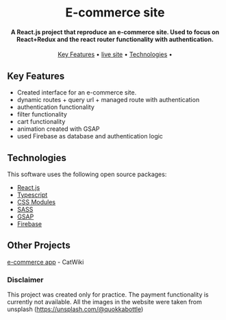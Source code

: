 <h1 align="center">
  E-commerce site
  <br>
</h1>

<h4 align="center">A React.js project that reproduce an e-commerce site. Used to focus on React+Redux and the react router functionality with authentication.</h4>

<p align="center">
  <a href="#key-features">Key Features</a> •
  <a href="https://e-commerce-c8199.firebaseapp.com/">live site</a> •
  <a href="#tech-used">Technologies</a> •
</p>

## Key Features

- Created interface for an e-commerce site.
- dynamic routes + query url + managed route with authentication
- authentication functionality
- filter functionality
- cart functionality
- animation created with GSAP
- used Firebase as database and authentication logic

## Technologies

This software uses the following open source packages:

- [React.js](https://reactjs.org/)
- [Typescript](https://www.typescriptlang.org/)
- [CSS Modules](https://github.com/css-modules/css-modules)
- [SASS](https://sass-lang.com/)
- [GSAP](https://greensock.com/gsap/)
- [Firebase](https://firebase.google.com/)

## Other Projects

[e-commerce app](https://github.com/desafree/cat-site) - CatWiki

### Disclaimer

This project was created only for practice. The payment functionality is currently not available. All the images in the website were taken from unsplash (https://unsplash.com/@quokkabottle)
